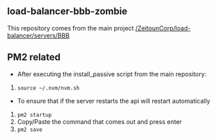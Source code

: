 ## load-balancer-bbb-zombie
This repository comes from the main project [/ZeitounCorp/load-balancer/servers/BBB](https://github.com/ZeitounCorp/load-balancer)

## PM2 related
- After executing the install_passive script from the main repository:
1. ```source ~/.nvm/nvm.sh```
- To ensure that if the server restarts the api will restart automatically
1. ```pm2 startup```
2. Copy/Paste the command that comes out and press enter
2. ```pm2 save``` 
